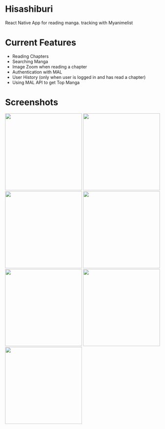 # Hisashiburi

React Native App for reading manga. tracking with Myanimelist

# Current Features

- Reading Chapters
- Searching Manga
- Image Zoom when reading a chapter
- Authentication with MAL
- User History (only when user is logged in and has read a chapter)
- Using MAL API to get Top Manga

# Screenshots

<div>
  <img src="https://i.ibb.co/fksjZYr/Homepage.jpg" width="250px"/> 
  <img src="https://i.ibb.co/GvMzZvq/Top-Manga-Page.jpg" width="250px"/> 
  <img src="https://i.ibb.co/sRYTkBK/Log-In-Page.jpg" width="250px" /> 
  <img src="https://i.ibb.co/FBmDpTg/Profile-Page.jpg" width="250px"/> 
  <img src="https://i.ibb.co/bPx6yNB/Manga-Details.jpg" width="250px"/> 
  <img src="https://i.ibb.co/QXsFKDY/Chapter-Page.jpg" width="250px"/>
  <img src="https://i.ibb.co/BCzM0fT/Screenshot-20220507-023900-Hisashiburi.jpg" width="250px"/> 
  </div>
<br/>
